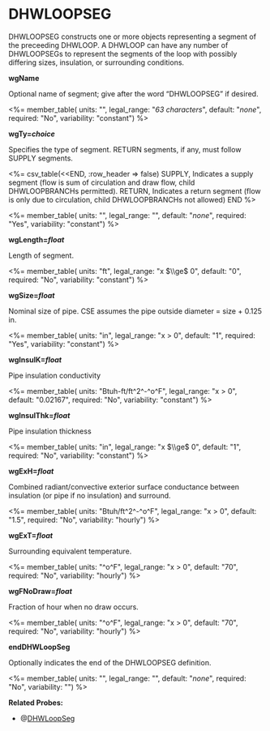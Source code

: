 # DHWLOOPSEG

DHWLOOPSEG constructs one or more objects representing a segment of the preceeding DHWLOOP. A DHWLOOP can have any number of DHWLOOPSEGs to represent the segments of the loop with possibly differing sizes, insulation, or surrounding conditions.

**wgName**

Optional name of segment; give after the word “DHWLOOPSEG” if desired.

<%= member_table(
  units: "",
  legal_range: "*63 characters*",
  default: "*none*",
  required: "No",
  variability: "constant")
  %>

**wgTy=*choice***

Specifies the type of segment.  RETURN segments, if any, must follow SUPPLY segments.

<%= csv_table(<<END, :row_header => false)
  SUPPLY,    Indicates a supply segment (flow is sum of circulation and draw flow&comma; child DHWLOOPBRANCHs permitted).
  RETURN,    Indicates a return segment (flow is only due to circulation&comma; child DHWLOOPBRANCHs not allowed)
END
%>

<%= member_table(
  units: "",
  legal_range: "",
  default: "*none*",
  required: "Yes",
  variability: "constant")
  %>

**wgLength=*float***

Length of segment.

<%= member_table(
  units: "ft",
  legal_range: "x $\\ge$ 0",
  default: "0",
  required: "No",
  variability: "constant")
  %>

**wgSize=*float***

Nominal size of pipe. CSE assumes the pipe outside diameter = size + 0.125 in.

<%= member_table(
  units: "in",
  legal_range: "x $>$ 0",
  default: "1",
  required: "Yes",
  variability: "constant")
  %>

**wgInsulK=*float***

Pipe insulation conductivity

<%= member_table(
  units: "Btuh-ft/ft^2^-^o^F",
  legal_range: "x $>$ 0",
  default: "0.02167",
  required: "No",
  variability: "constant")
  %>

**wgInsulThk=*float***

Pipe insulation thickness

<%= member_table(
  units: "in",
  legal_range: "x $\\ge$ 0",
  default: "1",
  required: "No",
  variability: "constant")
  %>

**wgExH=*float***

Combined radiant/convective exterior surface conductance between insulation (or pipe if no insulation) and surround.

<%= member_table(
  units: "Btuh/ft^2^-^o^F",
  legal_range: "x $>$ 0",
  default: "1.5",
  required: "No",
  variability: "hourly")
  %>

**wgExT=*float***

Surrounding equivalent temperature.

<%= member_table(
  units: "^o^F",
  legal_range: "x $>$ 0",
  default: "70",
  required: "No",
  variability: "hourly")
  %>

**wgFNoDraw=*float***

Fraction of hour when no draw occurs.

<%= member_table(
  units: "^o^F",
  legal_range: "x $>$ 0",
  default: "70",
  required: "No",
  variability: "hourly")
  %>

**endDHWLoopSeg**

Optionally indicates the end of the DHWLOOPSEG definition.

<%= member_table(
  units: "",
  legal_range: "",
  default: "*none*",
  required: "No",
  variability: "")
  %>

**Related Probes:**

- @[DHWLoopSeg](#p_dhwloopseg)
